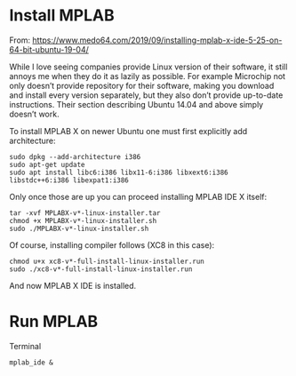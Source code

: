 # Install MPLAB

From: https://www.medo64.com/2019/09/installing-mplab-x-ide-5-25-on-64-bit-ubuntu-19-04/

While I love seeing companies provide Linux version of their software, it still annoys me when they do it as lazily as possible. For example Microchip not only doesn’t provide repository for their software, making you download and install every version separately, but they also don’t provide up-to-date instructions. Their section describing Ubuntu 14.04 and above simply doesn’t work.

To install MPLAB X on newer Ubuntu one must first explicitly add architecture:

```
sudo dpkg --add-architecture i386
sudo apt-get update
sudo apt install libc6:i386 libx11-6:i386 libxext6:i386 libstdc++6:i386 libexpat1:i386
```
Only once those are up you can proceed installing MPLAB IDE X itself:

```
tar -xvf MPLABX-v*-linux-installer.tar
chmod +x MPLABX-v*-linux-installer.sh
sudo ./MPLABX-v*-linux-installer.sh
```
Of course, installing compiler follows (XC8 in this case):

```
chmod u+x xc8-v*-full-install-linux-installer.run
sudo ./xc8-v*-full-install-linux-installer.run
```
And now MPLAB X IDE is installed.

# Run MPLAB

Terminal
```
mplab_ide &
```

